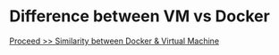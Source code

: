 # Difference between VM vs Docker

[Proceed >> Similarity between Docker & Virtual Machine](https://github.com/collabnix/dockerlabs/blob/master/beginners/similarity-vm-docker.md)

